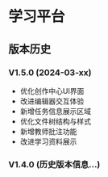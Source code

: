 # 学习平台

## 版本历史

### V1.5.0 (2024-03-xx)
- 优化创作中心UI界面
- 改进编辑器交互体验
- 新增任务信息展示区域
- 优化文件树结构与样式
- 新增教师批注功能
- 改进学习资料展示

### V1.4.0 (历史版本信息...)